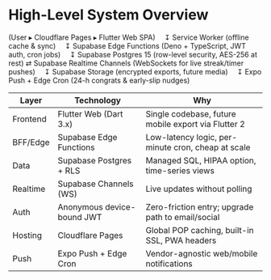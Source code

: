 # High-Level System Overview

(User ▸ Cloudflare Pages ▸ Flutter Web SPA)
 ↧ Service Worker (offline cache & sync)
 ↧ Supabase Edge Functions (Deno + TypeScript, JWT auth, cron jobs)
 ↧ Supabase Postgres 15 (row-level security, AES-256 at rest)
⇄ Supabase Realtime Channels (WebSockets for live streak/timer pushes)
 ↧ Supabase Storage (encrypted exports, future media)
 ↧ Expo Push + Edge Cron (24-h congrats & early-slip nudges)

| Layer    | Technology                 | Why                                                 |
| -------- | -------------------------- | --------------------------------------------------- |
| Frontend | Flutter Web (Dart 3.x)     | Single codebase, future mobile export via Flutter 2 |
| BFF/Edge | Supabase Edge Functions    | Low-latency logic, per-minute cron, cheap at scale  |
| Data     | Supabase Postgres + RLS    | Managed SQL, HIPAA option, time-series views        |
| Realtime | Supabase Channels (WS)     | Live updates without polling                        |
| Auth     | Anonymous device-bound JWT | Zero-friction entry; upgrade path to email/social   |
| Hosting  | Cloudflare Pages           | Global POP caching, built-in SSL, PWA headers       |
| Push     | Expo Push + Edge Cron      | Vendor-agnostic web/mobile notifications            |
